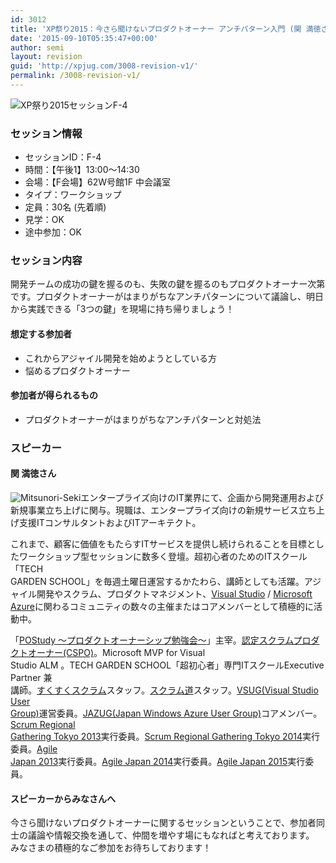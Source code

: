 ```yaml
---
id: 3012
title: 'XP祭り2015：今さら聞けないプロダクトオーナー アンチパターン入門 (関 満徳さん)'
date: '2015-09-10T05:35:47+00:00'
author: semi
layout: revision
guid: 'http://xpjug.com/3008-revision-v1/'
permalink: /3008-revision-v1/
---
```


![XP祭り2015セッションF-4](http://xpjug.com/wp-content/uploads/2015/09/xp2015_session_f4.png)

### セッション情報

- セッションID：F-4
- 時間：【午後1】13:00～14:30
- 会場：【F会場】62W号館1F 中会議室
- タイプ：ワークショップ
- 定員：30名 (先着順)
- 見学：OK
- 途中参加：OK

### セッション内容

開発チームの成功の鍵を握るのも、失敗の鍵を握るのもプロダクトオーナー次第です。プロダクトオーナーがはまりがちなアンチパターンについて議論し、明日から実践できる「3つの鍵」を現場に持ち帰りましょう！

#### 想定する参加者

- これからアジャイル開発を始めようとしている方
- 悩めるプロダクトオーナー

#### 参加者が得られるもの

- プロダクトオーナーがはまりがちなアンチパターンと対処法

### スピーカー

#### 関 満徳さん

![Mitsunori-Seki](http://xpjug.com/wp-content/uploads/2015/09/fullvirtue.jpg)エンタープライズ向けのIT業界にて、企画から開発運用および新規事業立ち上げに関与。現職は、エンタープライズ向けの新規サービス立ち上げ支援ITコンサルタントおよびITアーキテクト。

これまで、顧客に価値をもたらすITサービスを提供し続けられることを目標としたワークショップ型セッションに数多く登壇。超初心者のためのITスクール「<a hre="https://www.facebook.com/techgardenschool">TECH  
GARDEN SCHOOL</a>」を毎週土曜日運営するかたわら、講師としても活躍。アジャイル開発やスクラム、プロダクトマネジメント、[Visual Studio](http://www.microsoft.com/) / [Microsoft  
Azure](http://azure.microsoft.com/)に関わるコミュニティの数々の主催またはコアメンバーとして積極的に活動中。

「[POStudy ～プロダクトオーナーシップ勉強会～](http://www.postudy.com/)」主宰。[認定スクラムプロダクトオーナー(CSPO)](https://www.scrumalliance.org/certifications/practitioners/cspo-certification)。Microsoft MVP for Visual  
Studio ALM 。TECH GARDEN SCHOOL「超初心者」専門ITスクールExecutive Partner 兼  
講師。[すくすくスクラム](https://sukusuku-scrum.doorkeeper.jp/)スタッフ。[スクラム道](http://www.taoofscrum.org/)スタッフ。[VSUG(Visual Studio User  
Group)](http://vsug.jp/)運営委員。[JAZUG(Japan Windows Azure User Group)](http://r.jazug.jp/)コアメンバー。[Scrum Regional  
Gathering Tokyo 2013](http://scrumgatheringtokyo.org/2013/)実行委員。[Scrum Regional Gathering Tokyo 2014](http://scrumgatheringtokyo.org/2014/)実行委員。[Agile  
Japan 2013](http://www.agilejapan.org/2013/)実行委員。[Agile Japan 2014](http://www.agilejapan.org/2014/)実行委員。[Agile Japan 2015](http://www.agilejapan.org/2015/)実行委員。

#### スピーカーからみなさんへ

今さら聞けないプロダクトオーナーに関するセッションということで、参加者同士の議論や情報交換を通して、仲間を増やす場にもなればと考えております。  
みなさまの積極的なご参加をお待ちしております！